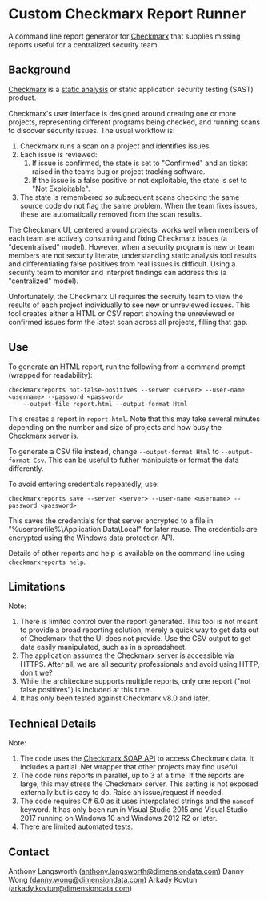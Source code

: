 # Custom Checkmarx Report Runner

A command line report generator for [Checkmarx](http://checkmarx.com) that supplies missing reports 
useful for a centralized security team.

## Background

[Checkmarx](http://checkmarx.com) is a [static analysis](https://www.owasp.org/index.php/Static_Code_Analysis) 
or static application security testing (SAST) product. 

Checkmarx's user interface is designed around creating one or more projects, representing different programs 
being checked, and running scans to discover security issues. The usual workflow
is:

1. Checkmarx runs a scan on a project and identifies issues.
1. Each issue is reviewed:
    1. If issue is confirmed, the state is set to "Confirmed" and an ticket raised in the teams bug or project tracking software.
    1. If the issue is a false positive or not exploitable, the state is set to "Not Exploitable".
1. The state is remembered so subsequent scans checking the same source code do not flag the same problem. When the team fixes issues, these are automatically removed from the scan results.

The Checkmarx UI, centered around projects, works well when members of each team are actively consuming 
and fixing Checkmarx issues (a "decentralised" model). However, when a security program is new or team 
members are not security literate, understanding static analysis tool results and differentiating false 
positives from real issues is difficult. Using a security team to monitor and interpret findings can 
address this (a "centralized" model). 

Unfortunately, the Checkmarx UI requires the secruity team to view the results of each project individually 
to see new or unreviewed issues. This tool creates either a HTML or CSV report showing the unreviewed
or confirmed issues form the latest scan across all projects, filling that gap. 

## Use

To generate an HTML report, run the following from a command prompt (wrapped for readability):

```
checkmarxreports not-false-positives --server <server> --user-name <username> --password <password>
    --output-file report.html --output-format Html
```

This creates a report in `report.html`. Note that this may take several minutes depending on the number 
and size of projects and how busy the Checkmarx server is.

To generate a CSV file instead, change `--output-format Html` to `--output-format Csv`. This can be useful to futher manipulate 
or format the data differently.

To avoid entering credentials repeatedly, use:

```
checkmarxreports save --server <server> --user-name <username> --password <password>
```

This saves the credentials for that server encrypted to a file in "%userprofile%\Application Data\Local" 
for later reuse. The credentials are encrypted using the Windows data protection API.

Details of other reports and help is available on the command line using `checkmarxreports help`.

## Limitations

Note:

 1. There is limited control over the report generated. This tool is not meant to provide a broad reporting solution, merely a quick way to get data out of Checkmarx that the UI does not provide. Use the CSV output to get data easily manipulated, such as in a spreadsheet.
 1. The application assumes the Checkmarx server is accessible via HTTPS. After all, we are all security professionals and avoid using HTTP, don't we?
 1. While the architecture supports multiple reports, only one report ("not false positives") is included at this time.
 1. It has only been tested against Checkmarx v8.0 and later. 

## Technical Details

Note:

 1. The code uses the [Checkmarx SOAP API](https://checkmarx.atlassian.net/wiki/display/KC/SOAP+API) to access Checkmarx data. It includes a partial .Net wrapper that other projects may find useful.
 1. The code runs reports in parallel, up to 3 at a time. If the reports are large, this may stress the Checkmarx server. This setting is not exposed externally but is easy to do. Raise an issue/request if needed.
 1. The code requires C# 6.0 as it uses interpolated strings and the `nameof` keyword. It has only been run in Visual Studio 2015 and Visual Studio 2017 running on Windows 10 and Windows 2012 R2 or later.
 1. There are limited automated tests.

## Contact

Anthony Langsworth (anthony.langsworth@dimensiondata.com)
Danny Wong (danny.wong@dimensiondata.com)
Arkady Kovtun (arkady.kovtun@dimensiondata.com)

